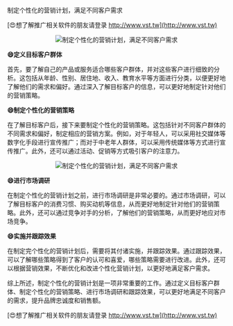 制定个性化的营销计划，满足不同客户需求

[😍想了解推广相关软件的朋友请登录 http://www.vst.tw](http://www.vst.tw)

 <center><img src="https://vst.tw/MP4/tuiguang/png/4.png" alt="制定个性化的营销计划，满足不同客户需求"></center>

**😄定义目标客户群体**

首先，要了解自己的产品或服务适合哪些客户群体，并对这些客户进行细致的分析。这包括从年龄、性别、居住地、收入、教育水平等方面进行分类，以便更好地了解他们的需求和偏好。通过深入了解目标客户的信息，可以更好地制定针对他们的营销策略。

**😄制定个性化的营销策略**

在了解目标客户后，接下来要制定个性化的营销策略。这包括针对不同客户群体的不同需求和偏好，制定相应的营销方案。例如，对于年轻人，可以采用社交媒体等数字化手段进行宣传推广；而对于中老年人群体，可以采用传统媒体等方式进行宣传推广。此外，还可以通过活动、促销等方式吸引客户的注意力。

 <center><img src="https://vst.tw/MP4/tuiguang/png/8.png" alt="制定个性化的营销计划，满足不同客户需求"></center>

**😄进行市场调研**

在制定个性化的营销计划之前，进行市场调研是非常必要的。通过市场调研，可以了解目标客户的消费习惯、购买动机等信息，从而更好地制定针对他们的营销策略。此外，还可以通过竞争对手的分析，了解他们的营销策略，从而更好地应对市场竞争。

**😄实施并跟踪效果**

在制定完个性化的营销计划后，需要将其付诸实施，并跟踪效果。通过跟踪效果，可以了解哪些策略得到了客户的认可和喜爱，哪些策略需要进行改进。此外，还可以根据营销效果，不断优化和改进个性化营销计划，以更好地满足客户需求。

综上所述，制定个性化的营销计划是一项非常重要的工作。通过定义目标客户群体、制定个性化的营销策略、进行市场调研和跟踪效果，可以更好地满足不同客户的需求，提升品牌忠诚度和销售额。

[😍想了解推广相关软件的朋友请登录 http://www.vst.tw](http://www.vst.tw)



